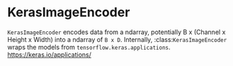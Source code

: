 # KerasImageEncoder

`KerasImageEncoder` encodes data from a ndarray, potentially B x (Channel x Height x Width) into a ndarray of `B x D`. Internally, :class:`KerasImageEncoder` wraps the models from `tensorflow.keras.applications`. https://keras.io/applications/